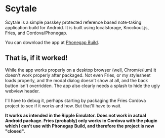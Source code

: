 Scytale
=======

Scytale is a simple passkey protected reference based note-taking application build for Android. It is built using localstorage, Knockout.js, Fries, and Cordova/Phonegap. 

You can download the app at [Phonegap Build](https://build.phonegap.com/apps/459138/share).

That is, if it worked! 
----------------------

While the app works properly on a desktop browser (well, Chrom/e/ium) it doesn't work properly after packaged. Not even Fries, or my stylesheet loads properly, and the modal dialog doesn't show at all, and the back button isn't overridden. The app also clearly needs a splash to hide the ugly webview header. 

I'll have to debug it, perhaps starting by packaging the Fries Cordova project to see if it works and how. But that'll have to wait.

**It works as intended in the Ripple Emulator. Does not work in actual Android package. Fries (probably) only works in Cordova with the plugin which I can't use with Phonegap Build, and therefore the project is now "closed".**
